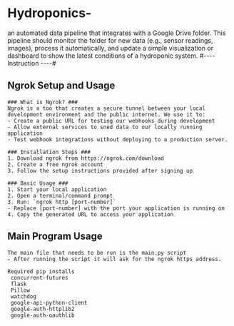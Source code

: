 # Hydroponics-
 an automated data pipeline that integrates with a Google Drive folder. This pipeline  should monitor the folder for new data (e.g., sensor readings, images), process it  automatically, and update a simple visualization or dashboard to show the latest  conditions of a hydroponic system. 
#---- Instruction ----#

## Ngrok Setup and Usage ##

    ### What is Ngrok? ###
    Ngrok is a too that creates a secure tunnel between your local development environment and the public internet. We use it to: 
    - Create a public URL for testing our webhooks during development 
    - Allow external services to sned data to our locally running application
    - Test webhook integrations without deploying to a production server. 

    ### Installation Steps ###
    1. Download ngrok from https://ngrok.com/download
    2. Create a free ngrok account
    3. Follow the setup instructions provided after signing up

    ### Basic Usage ###
    1. Start your local application
    2. Open a terminal/command prompt
    3. Run: `ngrok http [port-number]`
    - Replace [port-number] with the port your application is running on
    4. Copy the generated URL to access your application

## Main Program Usage ##
    The main file that needs to be run is the main.py script
    - After running the script it will ask for the ngrok https address.
    
    Required pip installs
     concurrent-futures
     flask
     Pillow
     watchdog
     google-api-python-client
     google-auth-httplib2
     google-auth-oauthlib
     
